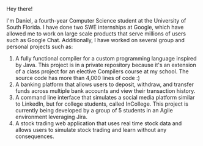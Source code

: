 Hey there! 

I'm Daniel, a fourth-year Computer Science student at the University of South Florida.
I have done two SWE internships at Google, which have allowed me to work on large scale products that serve millions of users such as Google Chat.
Additionally, I have worked on several group and personal projects such as:
  1) A fully functional compiler for a custom programming language inspired by Java. This project is in a private repository because it's an extension of a class project for an elective Compilers course at my school. The source code has more than 4,000 lines of code :)
  2) A banking platform that allows users to deposit, withdraw, and transfer funds across multiple bank accounts and view their transaction history.
  3) A command line interface that simulates a social media platform similar to LinkedIn, but for college students, called InCollege. This project is currently being developed by a group of 5 students in an Agile environment leveraging Jira.
  4) A stock trading web application that uses real time stock data and allows users to simulate stock trading and learn without any consequences. 




<!---
daniel19e/daniel19e is a ✨ special ✨ repository because its `README.md` (this file) appears on your GitHub profile.
You can click the Preview link to take a look at your changes.
--->
